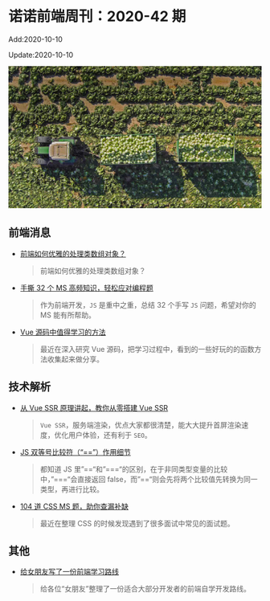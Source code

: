 <!--
 * @Description: 2020-42
 * @Author: zoeblow
 * @Email: wangfuyuan@nnuo.com
 * @Date: 2020-07-17 19:10:42
 * @LastEditors: zoeblow
 * @LastEditTime: 2020-10-16 16:31:08
 * @FilePath: \nuofe-weekly\2020\weekly-42.md
 -->

# 诺诺前端周刊：2020-42 期

Add:2020-10-10

Update:2020-10-10

![202042](../images/2020/202042.jpg)

## 前端消息

- [前端如何优雅的处理类数组对象？](https://mp.weixin.qq.com/s/PhNMSlF33tiMIFYceveDbA)

  > 前端如何优雅的处理类数组对象？

- [手撕 32 个 MS 高频知识，轻松应对编程题](https://juejin.im/post/6875152247714480136)

  > 作为前端开发，`JS` 是重中之重，总结 32 个手写 `JS` 问题，希望对你的 MS 能有所帮助。

- [Vue 源码中值得学习的方法](https://segmentfault.com/a/1190000025157159)

  > 最近在深入研究 Vue 源码，把学习过程中，看到的一些好玩的的函数方法收集起来做分享。

## 技术解析

- [从 Vue SSR 原理讲起，教你从零搭建 Vue SSR](https://mp.weixin.qq.com/s/bBtE3xFxKBn1sgUvwYPu0A)

  > `Vue SSR`，服务端渲染，优点大家都很清楚，能大大提升首屏渲染速度，优化用户体验，还有利于 `SEO`。

- [JS 双等号比较符（“==”）作用细节](https://wintc.top/article/50)

  > 都知道 JS 里”==“和”===“的区别，在于非同类型变量的比较中，”===“会直接返回 false，而”==“则会先将两个比较值先转换为同一类型，再进行比较。

- [104 道 CSS MS 题，助你查漏补缺](https://mp.weixin.qq.com/s/ATbQBNYcbL1dGb2fxJtrGA)

  > 最近在整理 CSS 的时候发现遇到了很多面试中常见的面试题。

## 其他

- [给女朋友写了一份前端学习路线](https://mp.weixin.qq.com/s/MOT2kWYK3Tjd03atbYgiSg)

  > 给各位“女朋友”整理了一份适合大部分开发者的前端自学开发路线。
